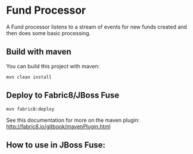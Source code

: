 # Fund Processor

A Fund processor listens to a stream of events for new funds created and then does some basic processing.

## Build with maven

You can build this project with maven:
    
    mvn clean install
    
## Deploy to Fabric8/JBoss Fuse
    
    mvn fabric8:deploy
    
See this documentation for more on the maven plugin: http://fabric8.io/gitbook/mavenPlugin.html


## How to use in JBoss Fuse: